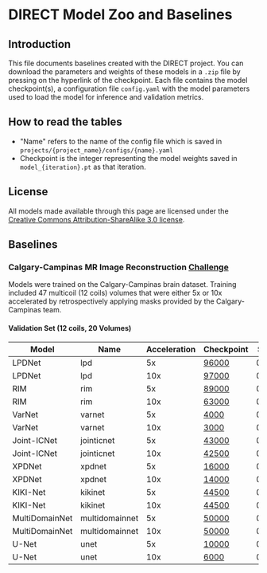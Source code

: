 
# DIRECT Model Zoo and Baselines  
  
## Introduction  
This file documents baselines created with the DIRECT project. You can download the parameters and weights of these 
models in a `.zip` file by pressing on the hyperlink of the checkpoint. Each file contains the model checkpoint(s), a
configuration file `config.yaml` with the model parameters used to load the model for inference and validation metrics.
  
## How to read the tables  
* "Name" refers to the name of the config file which is saved in `projects/{project_name}/configs/{name}.yaml`  
* Checkpoint is the integer representing the model weights saved in `model_{iteration}.pt`  as that iteration.  

  
## License  
All models made available through this page are licensed under the  
[Creative Commons Attribution-ShareAlike 3.0 license](https://creativecommons.org/licenses/by-sa/3.0/).  
  
## Baselines  
### Calgary-Campinas MR Image Reconstruction [Challenge](https://sites.google.com/view/calgary-campinas-dataset/mr-reconstruction-challenge)
  
Models were trained on the Calgary-Campinas brain dataset. Training included 47 multicoil (12 coils) volumes that were either 5x or 10x accelerated by retrospectively applying masks provided by the Calgary-Campinas team.     
  
#### Validation Set (12 coils, 20 Volumes)  
  
|   Model      |     Name     | Acceleration | Checkpoint                                                            | SSIM  | pSNR | VIF   |  
|--------------|--------------|--------------|-----------------------------------------------------------------------|-------|------|-------|  
|LPDNet        |     lpd      | 5x           | [96000](https://s3.aiforoncology.nl/direct-project/lpdnet.zip)        | 0.937 | 35.6 | 0.953 |  
|LPDNet        |     lpd      | 10x          | [97000](https://s3.aiforoncology.nl/direct-project/lpdnet.zip)        | 0.901 | 32.2 | 0.919 |  
|RIM           |     rim      | 5x           | [89000](https://s3.aiforoncology.nl/direct-project/rim.zip)           | 0.932 | 35.0 | 0.964 |  
|RIM           |     rim      | 10x          | [63000](https://s3.aiforoncology.nl/direct-project/rim.zip)           | 0.891 | 31.7 | 0.911 |  
|VarNet        |    varnet    | 5x           | [4000](https://s3.aiforoncology.nl/direct-project/varnet.zip)         | 0.917 | 33.3 | 0.937 |  
|VarNet        |    varnet    | 10x          | [3000](https://s3.aiforoncology.nl/direct-project/varnet.zip)         | 0.862 | 29.9 | 0.861 |  
|Joint-ICNet   |  jointicnet  | 5x           | [43000](https://s3.aiforoncology.nl/direct-project/jointicnet.zip)    | 0.904 | 32.0 | 0.940 |  
|Joint-ICNet   |  jointicnet  | 10x          | [42500](https://s3.aiforoncology.nl/direct-project/jointicnet.zip)    | 0.854 | 29.4 | 0.853 |  
|XPDNet        |    xpdnet    | 5x           | [16000](https://s3.aiforoncology.nl/direct-project/xpdnet.zip)        | 0.907 | 32.3 | 0.965 |  
|XPDNet        |    xpdnet    | 10x          | [14000](https://s3.aiforoncology.nl/direct-project/xpdnet.zip)        | 0.855 | 29.7 | 0.837 |  
|KIKI-Net      |    kikinet   | 5x           | [44500](https://s3.aiforoncology.nl/direct-project/kikinet.zip)       | 0.888 | 29.6 | 0.919 |  
|KIKI-Net      |    kikinet   | 10x          | [44500](https://s3.aiforoncology.nl/direct-project/kikinet.zip)       | 0.833 | 27.5 | 0.856 |  
|MultiDomainNet|multidomainnet| 5x           | [50000](https://s3.aiforoncology.nl/direct-project/multidomainnet.zip)| 0.864 | 28.7 | 0.912 |  
|MultiDomainNet|multidomainnet| 10x          | [50000](https://s3.aiforoncology.nl/direct-project/multidomainnet.zip)| 0.810 | 26.8 | 0.812 |  
|U-Net         |     unet     | 5x           | [10000](https://s3.aiforoncology.nl/direct-project/unet.zip)          | 0.871 | 29.5 | 0.895 |  
|U-Net         |     unet     | 10x          | [6000](https://s3.aiforoncology.nl/direct-project/unet.zip)           | 0.821 | 27.8 | 0.837 |
